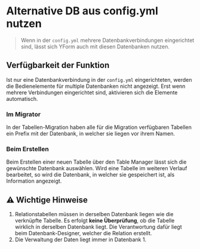 # Alternative DB aus config.yml nutzen

> Wenn in der `config.yml` mehrere Datenbankverbindungen eingerichtet sind, lässt sich YForm auch mit diesen
> Datenbanken nutzen.

## Verfügbarkeit der Funktion

Ist nur eine Datenbankverbindung in der `config.yml` eingerichteten, werden die Bedienelemente für multiple Datenbanken
nicht angezeigt. Erst wenn mehrere Verbindungen eingerichtet sind, aktivieren sich die Elemente automatisch.

### Im Migrator

In der Tabellen-Migration haben alle für die Migration verfügbaren Tabellen ein Prefix mit der Datenbank, in welcher sie
liegen vor ihrem Namen.

### Beim Erstellen

Beim Erstellen einer neuen Tabelle über den Table Manager lässt sich die gewünschte Datenbank auswählen. Wird eine
Tabelle im weiteren Verlauf bearbeitet, so wird die Datenbank, in welcher sie gespeichert ist, als Information
angezeigt.

## ⚠ Wichtige Hinweise

1. Relationstabellen müssen in derselben Datenbank liegen wie die verknüpfte Tabelle. Es erfolgt **keine 
   Überprüfung**, ob die Tabelle wirklich in derselben Datenbank liegt. Die Verantwortung dafür liegt beim 
   Datenbank-Designer, welcher die Relation erstellt.
2. Die Verwaltung der Daten liegt immer in Datenbank 1.
